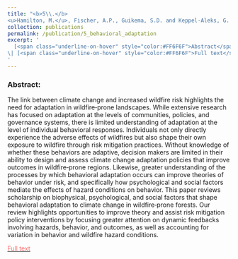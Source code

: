 ```yaml
---
title: "<b>5\\.</b> 
<u>Hamilton, M.</u>, Fischer, A.P., Guikema, S.D. and Keppel‐Aleks, G. (2018). **Behavioral adaptation to climate change in wildfire‐prone forests.** Wiley Interdisciplinary Reviews: Climate Change e553"
collection: publications
permalink: /publication/5_behavioral_adaptation
excerpt: '
  [<span class="underline-on-hover" style="color:#FF6F6F">Abstract</span>](../publication/5_behavioral_adaptation)
\| [<span class="underline-on-hover" style="color:#FF6F6F">Full text</span>](https://onlinelibrary.wiley.com/doi/abs/10.1002/wcc.553)
'
---
```


### Abstract:
The link between climate change and increased wildfire risk highlights the need for adaptation in wildfire‐prone landscapes. While extensive research has focused on adaptation at the levels of communities, policies, and governance systems, there is limited understanding of adaptation at the level of individual behavioral responses. Individuals not only directly experience the adverse effects of wildfires but also shape their own exposure to wildfire through risk mitigation practices. Without knowledge of whether these behaviors are adaptive, decision makers are limited in their ability to design and assess climate change adaptation policies that improve outcomes in wildfire‐prone regions. Likewise, greater understanding of the processes by which behavioral adaptation occurs can improve theories of behavior under risk, and specifically how psychological and social factors mediate the effects of hazard conditions on behavior. This paper reviews scholarship on biophysical, psychological, and social factors that shape behavioral adaptation to climate change in wildfire‐prone forests. Our review highlights opportunities to improve theory and assist risk mitigation policy interventions by focusing greater attention on dynamic feedbacks involving hazards, behavior, and outcomes, as well as accounting for variation in behavior and wildfire hazard conditions.

[<span class="underline-on-hover" style="color:#FF6F6F">Full text</span>](https://onlinelibrary.wiley.com/doi/abs/10.1002/wcc.553)

